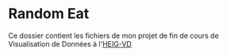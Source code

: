 # Random Eat
Ce dossier contient les fichiers de mon projet de fin de cours de Visualisation de Données à l'[HEIG-VD](https://heig-vd.ch)
